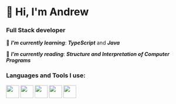 # 👋 Hi, I'm Andrew

### Full Stack developer

🌱 ***I’m currently learning***: ***TypeScript*** and ***Java***

🌱 ***I’m currently reading***: ***Structure and Interpretation of Computer Programs*** 

### Languages and Tools I use:
<p>
<img src="https://cdn.jsdelivr.net/gh/devicons/devicon/icons/react/react-original.svg" width='35' height="35"/>
<img src="https://cdn.jsdelivr.net/gh/devicons/devicon/icons/nodejs/nodejs-original.svg" width='35' height="35"/>
<img src="https://cdn.jsdelivr.net/gh/devicons/devicon/icons/graphql/graphql-plain.svg" width='35' height="35"/>
<img src="https://cdn.jsdelivr.net/gh/devicons/devicon/icons/git/git-original.svg" width='35' height="35"/>
<img src="https://cdn.jsdelivr.net/gh/devicons/devicon/icons/mongodb/mongodb-original.svg" width='35' height="35"/>
</p>
